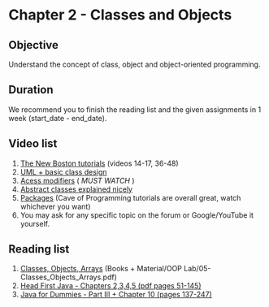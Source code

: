 # Chapter 2 - Classes and Objects

## Objective
Understand the concept of class, object and object-oriented programming.

## Duration
We recommend you to finish the reading list and the given assignments in 1 week (start_date - end_date).

## Video list
1. [The New Boston tutorials](https://www.youtube.com/watch?v=XqTg2buXS5o&index=14&list=PLFE2CE09D83EE3E28) (videos 14-17, 36-48)
2. [UML + basic class design](https://www.youtube.com/watch?v=N3ObVJrfXPs)
3. [Acess modifiers](https://www.youtube.com/watch?v=QpSj0P3fNtA) ( *MUST WATCH* )
4. [Abstract classes explained nicely](https://www.youtube.com/watch?v=LOQG79rjmQw)
5. [Packages](https://www.youtube.com/watch?v=BT5Nk2aIRJg) (Cave of Programming tutorials are overall great, watch whichever you want)
6. You may ask for any specific topic on the forum or Google/YouTube it yourself.

## Reading list
1. [Classes, Objects, Arrays](https://github.com/JavaSummer/JavaMainRepo/blob/master/Books%20%2B%20Material/OOP%20Lab/05-Classes_Objects_Arrays.pdf) (Books + Material/OOP Lab/05-Classes_Objects_Arrays.pdf)
2. [Head First Java - Chapters 2,3,4,5  (pdf pages 51-145)](http://it-ebooks.info/book/3214/)
3. [Java for Dummies - Part III + Chapter 10 (pages 137-247)](http://it-ebooks.info/book/777/)
